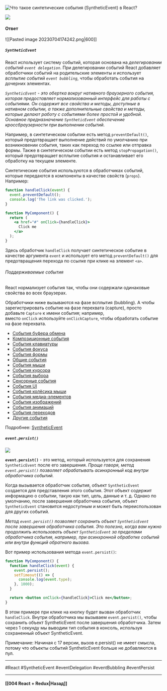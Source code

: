 ![Что такое синтетические события (SyntheticEvent) в React?](https://youtu.be/DgevxmyzymQ?t=235)

![](https://www.youtube.com/watch?v=hFgB5E0uL_Y)

#### Ответ

![[Pasted image 20230704174242.png|600]]

##### `SyntheticEvent`

React использует систему событий, которая основана на *делегировании событий `event delegation`*. При делегировании событий React добавляет обработчики событий на родительские элементы и использует *всплытие событий `event bubbling`*, чтобы обработать события на дочерних элементах.

*`SyntheticEvent` - это обертка вокруг нативного браузерного события, которая предоставляет нормализованный интерфейс для работы с событиями. Он содержит все свойства и методы, доступные в нативном событии, а также дополнительные свойства и методы, которые делают работу с событиями более простой и удобной. Основное предназначение `SyntheticEvent` обеспечение кроссбраузерности при выполнении событий.*

Например, в синтетическом событии есть метод `preventDefault()`, который предотвращает выполнение действий по умолчанию при возникновении события, таких как переход по ссылке или отправка формы. Также в синтетическом событии есть метод `stopPropagation()`, который предотвращает всплытие события и останавливает его обработку на текущем элементе.

Синтетические события используются в обработчиках событий, которые передаются в компоненты в качестве свойств (`props`). Например:

```jsx
function handleClick(event) {
  event.preventDefault();
  console.log('The link was clicked.');
}

function MyComponent() {
  return (
    <a href="#" onClick={handleClick}>
      Click me
    </a>
  );
}
```

Здесь обработчик `handleClick` получает синтетическое событие в качестве аргумента `event` и использует его метод `preventDefault()` для предотвращения перехода по ссылке при клике на элемент `<a>`.

###### Поддерживаемые события

React нормализует события так, чтобы они содержали одинаковые свойства во всех браузерах.

Обработчики ниже вызываются на фазе всплытия (bubbling). А чтобы зарегистрировать событие на фазе перехвата (capture), просто добавьте `Capture` к имени события; например, вместо `onClick` используйте `onClickCapture`, чтобы обработать событие на фазе перехвата.

- [События буфера обмена](https://ru.legacy.reactjs.org/docs/events.html#clipboard-events)
- [Композиционные события](https://ru.legacy.reactjs.org/docs/events.html#composition-events)
- [События клавиатуры](https://ru.legacy.reactjs.org/docs/events.html#keyboard-events)
- [События фокуса](https://ru.legacy.reactjs.org/docs/events.html#focus-events)
- [События формы](https://ru.legacy.reactjs.org/docs/events.html#form-events)
- [Общие события](https://ru.legacy.reactjs.org/docs/events.html#generic-events)
- [События мыши](https://ru.legacy.reactjs.org/docs/events.html#mouse-events)
- [События курсора](https://ru.legacy.reactjs.org/docs/events.html#pointer-events)
- [События выбора](https://ru.legacy.reactjs.org/docs/events.html#selection-events)
- [Сенсорные события](https://ru.legacy.reactjs.org/docs/events.html#touch-events)
- [События UI](https://ru.legacy.reactjs.org/docs/events.html#ui-events)
- [События колёсика мыши](https://ru.legacy.reactjs.org/docs/events.html#wheel-events)
- [События медиа-элементов](https://ru.legacy.reactjs.org/docs/events.html#media-events)
- [События изображений](https://ru.legacy.reactjs.org/docs/events.html#image-events)
- [События анимаций](https://ru.legacy.reactjs.org/docs/events.html#animation-events)
- [События переходов](https://ru.legacy.reactjs.org/docs/events.html#transition-events)
- [Другие события](https://ru.legacy.reactjs.org/docs/events.html#other-events)

Подробнее: [SyntheticEvent](https://ru.legacy.reactjs.org/docs/events.html)

##### `event.persist()`

![](https://www.youtube.com/watch?v=qYHaxLJ0BDU)

**`event.persist()`** - это метод, который используется для сохранения `SyntheticEvent` после его завершения. *Проще говоря, метод `event.persist()` позволяет обрабатывать асинхронный код внутри обработчика событий.*

Когда вызывается обработчик события, объект `SyntheticEvent` создается для представления этого события. Этот объект содержит информацию о событии, такую как тип, цель, данные и т. д. Однако по умолчанию, после завершения обработчика события, объект `SyntheticEvent` становится недоступным и может быть переиспользован для других событий.

*Метод `event.persist()` позволяет сохранить объект `SyntheticEvent` после завершения обработчика события. Это полезно, когда вам нужно продолжить использовать объект `SyntheticEvent` за пределами обработчика события, например, при асинхронной обработке событий или внутри функций обратного вызова.*

Вот пример использования метода `event.persist()`:

```jsx
function MyComponent() {
  function handleClick(event) {
    event.persist();
    setTimeout(() => {
      console.log(event.type);
    }, 1000);
  }

  return <button onClick={handleClick}>Click me</button>;
}
```

В этом примере при клике на кнопку будет вызван обработчик `handleClick`. Внутри обработчика мы вызываем `event.persist()`, чтобы сохранить объект SyntheticEvent после завершения обработчика. Затем через 1 секунду мы выводим тип события в консоль, используя сохраненный объект SyntheticEvent.

Примечание: Начиная с 17 версии, вызов e.persist() не имеет смысла, потому что объекты событий SyntheticEvent больше не добавляются в пул.

____
#React #SyntheticEvent #eventDelegation #eventBubbling #eventPersist

____

#### [[004 React + Redux|Назад]]